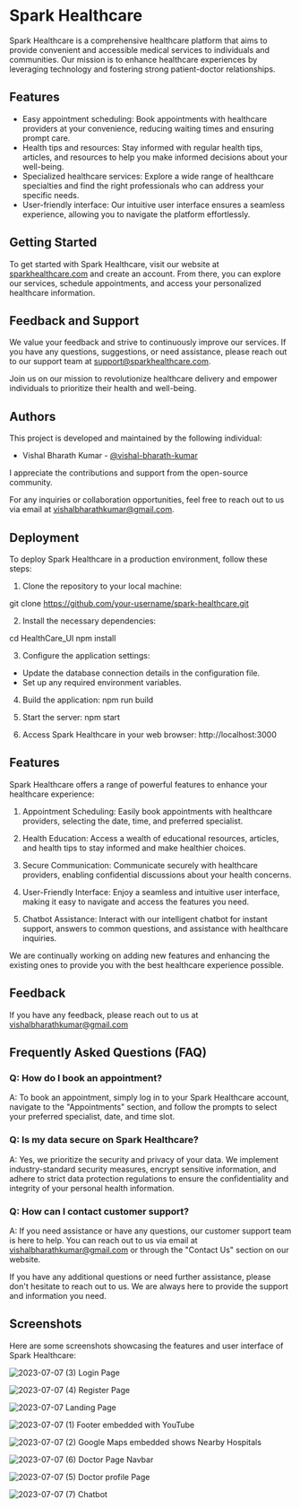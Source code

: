 
# Spark Healthcare

Spark Healthcare is a comprehensive healthcare platform that aims to provide convenient and accessible medical services to individuals and communities. Our mission is to enhance healthcare experiences by leveraging technology and fostering strong patient-doctor relationships.

## Features

- Easy appointment scheduling: Book appointments with healthcare providers at your convenience, reducing waiting times and ensuring prompt care.
- Health tips and resources: Stay informed with regular health tips, articles, and resources to help you make informed decisions about your well-being.
- Specialized healthcare services: Explore a wide range of healthcare specialties and find the right professionals who can address your specific needs.
- User-friendly interface: Our intuitive user interface ensures a seamless experience, allowing you to navigate the platform effortlessly.

## Getting Started

To get started with Spark Healthcare, visit our website at [sparkhealthcare.com](https://www.sparkhealthcare.com) and create an account. From there, you can explore our services, schedule appointments, and access your personalized healthcare information.

## Feedback and Support

We value your feedback and strive to continuously improve our services. If you have any questions, suggestions, or need assistance, please reach out to our support team at support@sparkhealthcare.com.

Join us on our mission to revolutionize healthcare delivery and empower individuals to prioritize their health and well-being.






## Authors

This project is developed and maintained by the following individual:

- Vishal Bharath Kumar - [@vishal-bharath-kumar](https://github.com/Vishal-Bharath-Kumar)

I appreciate the contributions and support from the open-source community. 

For any inquiries or collaboration opportunities, feel free to reach out to us via email at [vishalbharathkumar@gmail.com](mailto:vishalbharathkumar@gmail.com).



## Deployment

To deploy Spark Healthcare in a production environment, follow these steps:

1. Clone the repository to your local machine:

git clone https://github.com/your-username/spark-healthcare.git


2. Install the necessary dependencies:

cd HealthCare_UI
npm install


3. Configure the application settings:
- Update the database connection details in the configuration file.
- Set up any required environment variables.

4. Build the application:
npm run build


5. Start the server:
npm start


6. Access Spark Healthcare in your web browser:
http://localhost:3000


## Features

Spark Healthcare offers a range of powerful features to enhance your healthcare experience:

1. Appointment Scheduling: Easily book appointments with healthcare providers, selecting the date, time, and preferred specialist.

2. Health Education: Access a wealth of educational resources, articles, and health tips to stay informed and make healthier choices.

3. Secure Communication: Communicate securely with healthcare providers, enabling confidential discussions about your health concerns.

4. User-Friendly Interface: Enjoy a seamless and intuitive user interface, making it easy to navigate and access the features you need.

5. Chatbot Assistance: Interact with our intelligent chatbot for instant support, answers to common questions, and assistance with healthcare inquiries.

We are continually working on adding new features and enhancing the existing ones to provide you with the best healthcare experience possible.




## Feedback

If you have any feedback, please reach out to us at vishalbharathkumar@gmail.com


## Frequently Asked Questions (FAQ)

### Q: How do I book an appointment?
A: To book an appointment, simply log in to your Spark Healthcare account, navigate to the "Appointments" section, and follow the prompts to select your preferred specialist, date, and time slot.

### Q: Is my data secure on Spark Healthcare?
A: Yes, we prioritize the security and privacy of your data. We implement industry-standard security measures, encrypt sensitive information, and adhere to strict data protection regulations to ensure the confidentiality and integrity of your personal health information.

### Q: How can I contact customer support?
A: If you need assistance or have any questions, our customer support team is here to help. You can reach out to us via email at vishalbharathkumar@gmail.com or through the "Contact Us" section on our website.

If you have any additional questions or need further assistance, please don't hesitate to reach out to us. We are always here to provide the support and information you need.


## Screenshots

Here are some screenshots showcasing the features and user interface of Spark Healthcare:

![2023-07-07 (3)](https://github.com/Vishal-Bharath-Kumar/Bigbang-HealthCare/assets/127297563/30ee0198-257b-4cfa-93dc-688b52399968)
Login Page

![2023-07-07 (4)](https://github.com/Vishal-Bharath-Kumar/Bigbang-HealthCare/assets/127297563/76820440-6763-4c20-a426-94046e94af25)
Register Page

![2023-07-07](https://github.com/Vishal-Bharath-Kumar/Bigbang-HealthCare/assets/127297563/a8977b85-58c7-432f-a8d2-016266375af5)
Landing Page

![2023-07-07 (1)](https://github.com/Vishal-Bharath-Kumar/Bigbang-HealthCare/assets/127297563/5a6b4bd8-150b-4661-a833-d3252af1cf59)
Footer embedded with YouTube

![2023-07-07 (2)](https://github.com/Vishal-Bharath-Kumar/Bigbang-HealthCare/assets/127297563/0890546a-48ca-4c99-b202-2cbb3287e200)
Google Maps embedded shows Nearby Hospitals

![2023-07-07 (6)](https://github.com/Vishal-Bharath-Kumar/Bigbang-HealthCare/assets/127297563/ff8df1f6-76d4-44b0-9fb9-3378c286b626)
Doctor Page Navbar

![2023-07-07 (5)](https://github.com/Vishal-Bharath-Kumar/Bigbang-HealthCare/assets/127297563/a4bcaba5-7d95-4b63-bb5c-1867a97990d3)
Doctor profile Page

![2023-07-07 (7)](https://github.com/Vishal-Bharath-Kumar/Bigbang-HealthCare/assets/127297563/682a2b5f-b0a5-4374-a321-5a73f613cc16)
Chatbot













